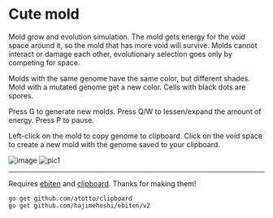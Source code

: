 # Сute mold
Mold grow and evolution simulation. The mold gets energy for the void space around it, so the mold that has more void will survive. Molds cannot interact or damage each other, evolutionary selection goes only by competing for space.

Molds with the same genome have the same color, but different shades. Mold with a mutated genome get a new color. Cells with black dots are spores. 

Press G to generate new molds. Press Q/W to lessen/expand the amount of energy. Press P to pause.

Left-click on the mold to copy genome to clipboard. Click on the void space to create a new mold with the genome saved to your clipboard.

![image](https://user-images.githubusercontent.com/108512083/177539565-39ab3136-3d84-47aa-900e-3da9efcd708f.png)
![pic1](https://user-images.githubusercontent.com/108512083/177720197-5578ffeb-b221-4fbf-a52a-8313ba533f46.png)

---

Requires [ebiten](https://github.com/rxi/lume) and [clipboard](github.com/atotto/clipboard). Thanks for making them!
```
go get github.com/atotto/clipboard
go get github.com/hajimehoshi/ebiten/v2
```
